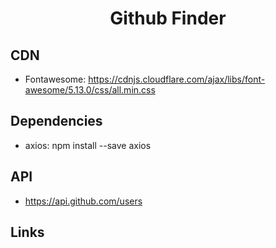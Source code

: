 <h1 align="center">Github Finder</h1>

## CDN

- Fontawesome: https://cdnjs.cloudflare.com/ajax/libs/font-awesome/5.13.0/css/all.min.css

## Dependencies

- axios: npm install --save axios

## API

- https://api.github.com/users

## Links
